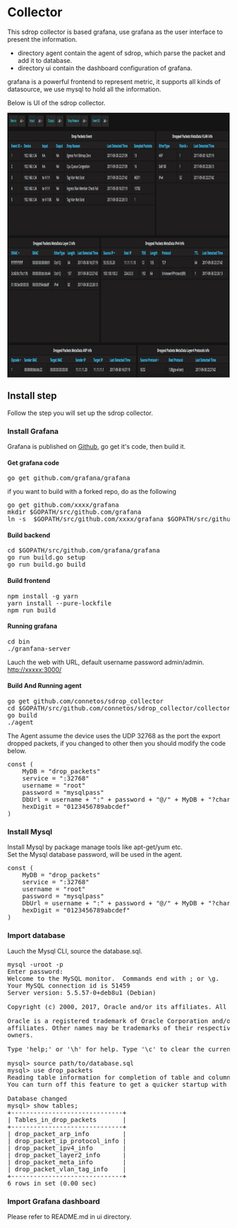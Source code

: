 # Collector

This sdrop collector is based grafana, use grafana as the user interface to present the information.

- directory agent contain the agent of sdrop, which parse the packet and add it to database.
- directory ui contain the dashboard configuration of grafana.

grafana is a powerful frontend to represent metric, it supports all kinds of datasource, we use mysql to hold all the information.

Below is UI of the sdrop collector.

<img src="./sdrop.png" width = "900" height = "600" alt="sdrop grafana" align=center />


## Install step

Follow the step you will set up the sdrop collector.

### Install Grafana
Grafana is published on [Github](https://github.com/grafana/grafana), go get it's code, then build it.

#### Get grafana code
<pre>
go get github.com/grafana/grafana
</pre>

if you want to build with a forked repo, do as the following
<pre>
go get github.com/xxxx/grafana
mkdir $GOPATH/src/github.com/grafana
ln -s  $GOPATH/src/github.com/xxxx/grafana $GOPATH/src/github.com/grafana/grafana
</pre>

#### Build backend
<pre>
cd $GOPATH/src/github.com/grafana/grafana
go run build.go setup
go run build.go build
</pre>

#### Build frontend    
<pre>
npm install -g yarn
yarn install --pure-lockfile
npm run build
</pre>

#### Running grafana
<pre>
cd bin
./granfana-server
</pre>    

Lauch the web with URL, default username password admin/admin.<br>
[http://xxxxx:3000/](http://xxxxx:3000/)

#### Build And Running agent

<pre>
go get github.com/connetos/sdrop_collector
cd $GOPATH/src/github.com/connetos/sdrop_collector/collector/agent
go build
./agent
</pre>

The Agent assume the device uses the UDP 32768 as the port the export dropped packets, if you changed to other then you should modify the code below.
<pre>
const (
    MyDB = "drop_packets"
    service = ":32768"
    username = "root"
    password = "mysqlpass"
    DbUrl = username + ":" + password + "@/" + MyDB + "?charset=utf8"
    hexDigit = "0123456789abcdef"
)
</pre>

### Install Mysql

Install Mysql by package manage tools like apt-get/yum etc.<br>
Set the Mysql database password, will be used in the agent.<br>

<pre>
const (
    MyDB = "drop_packets"
    service = ":32768"
    username = "root"
    password = "mysqlpass"
    DbUrl = username + ":" + password + "@/" + MyDB + "?charset=utf8"
    hexDigit = "0123456789abcdef"
)
</pre>

### Import database
Lauch the Mysql CLI, source the database.sql.

<pre>
mysql -uroot -p
Enter password:
Welcome to the MySQL monitor.  Commands end with ; or \g.
Your MySQL connection id is 51459
Server version: 5.5.57-0+deb8u1 (Debian)

Copyright (c) 2000, 2017, Oracle and/or its affiliates. All rights reserved.

Oracle is a registered trademark of Oracle Corporation and/or its
affiliates. Other names may be trademarks of their respective
owners.

Type 'help;' or '\h' for help. Type '\c' to clear the current input statement.

mysql> source path/to/database.sql
mysql> use drop_packets
Reading table information for completion of table and column names
You can turn off this feature to get a quicker startup with -A

Database changed
mysql> show tables;
+------------------------------+
| Tables_in_drop_packets       |
+------------------------------+
| drop_packet_arp_info         |
| drop_packet_ip_protocol_info |
| drop_packet_ipv4_info        |
| drop_packet_layer2_info      |
| drop_packet_meta_info        |
| drop_packet_vlan_tag_info    |
+------------------------------+
6 rows in set (0.00 sec)
</pre>

### Import Grafana dashboard

Please refer to README.md in ui directory.